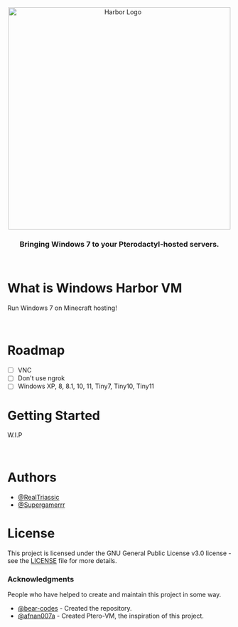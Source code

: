 <div align="center">
  <img alt="Harbor Logo" src=".github/assets/harbor.png" width="500">

  ### Bringing Windows 7 to your Pterodactyl-hosted servers.</div>

&nbsp;

# What is Windows Harbor VM
Run Windows 7 on Minecraft hosting!

&nbsp;

# Roadmap
- [ ] VNC
- [ ] Don't use ngrok
- [ ] Windows XP, 8, 8.1, 10, 11, Tiny7, Tiny10, Tiny11
&nbsp;

# Getting Started

W.I.P

&nbsp;

# Authors
* [@RealTriassic](https://github.com/RealTriassic)
* [@Supergamerrr](https://github.com/Supergamerrr)

# License
This project is licensed under the GNU General Public License v3.0 license - see the [LICENSE](LICENSE) file for more details.

### Acknowledgments
People who have helped to create and maintain this project in some way.

* [@bear-codes](https://github.com/bear-codes) - Created the repository.
* [@afnan007a](https://github.com/afnan007a) - Created Ptero-VM, the inspiration of this project.
